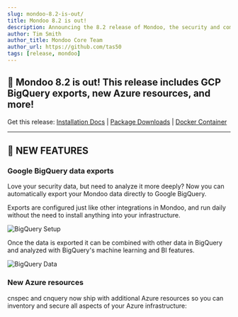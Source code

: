 ```yaml
---
slug: mondoo-8.2-is-out/
title: Mondoo 8.2 is out!
description: Announcing the 8.2 release of Mondoo, the security and compliance platform that prioritizes risks that matter most in your infrastructure.
author: Tim Smith
author_title: Mondoo Core Team
author_url: https://github.com/tas50
tags: [release, mondoo]
---
```


## 🥳 Mondoo 8.2 is out! This release includes GCP BigQuery exports, new Azure resources, and more!

Get this release: [Installation Docs](/cnspec/) | [Package Downloads](https://releases.mondoo.com/cnspec/) | [Docker Container](https://hub.docker.com/r/mondoo/cnspec)

---

## 🎉 NEW FEATURES

### Google BigQuery data exports

Love your security data, but need to analyze it more deeply? Now you can automatically export your Mondoo data directly to Google BigQuery.

Exports are configured just like other integrations in Mondoo, and run daily without the need to install anything into your infrastructure.

![BigQuery Setup](/img/releases/2023-03-21-mondoo-8.2-is-out/bigquery_setup.png)

Once the data is exported it can be combined with other data in BigQuery and analyzed with BigQuery's machine learning and BI features.

![BigQuery Data](/img/releases/2023-03-21-mondoo-8.2-is-out/bigquery_data.png)

### New Azure resources

cnspec and cnquery now ship with additional Azure resources so you can inventory and secure all aspects of your Azure infrastructure:

#### azure.subscription.monitor.applicationinsights

This new Azure resource lets you query each instance of Application Insights:

```coffeescript
cnquery> azure.subscription.monitor.applicationInsights
azure.subscription.monitor.applicationInsights: [
  0: azure.subscription.monitorService.applicationinsight id = /subscriptions/f1a2873a-6b27-4097-aa7c-3df51f103e96/resourceGroups/cloud-shell-storage-westeurope/providers/microsoft.insights/components/app-insight-test
]
cnquery> azure.subscription.monitor.applicationInsights {name kind location}
azure.subscription.monitor.applicationInsights: [
  0: {
    name: "app-insight-test"
    location: "centralus"
    kind: "web"
  }
]
```

#### azure.subscription.network.bastionHost

This new Azure resource lets you query all bastion hosts, including their names, locations, and product SKUs:

```coffeescript
cnquery> azure.subscription.network.bastionHosts
azure.subscription.network.bastionHosts: [
  0: azure.subscription.networkService.bastionHost id="/subscriptions/f1a2873a-6b27-4097-aa7c-3df51f103e96/resourceGroups/cloud-shell-storage-westeurope/providers/Microsoft.Network/bastionHosts/test-bastion-host" name="test-bastion-host" location="uksouth"
]
cnquery> azure.subscription.network.bastionHosts{name location sku}
azure.subscription.network.bastionHosts: [
  0: {
    name: "test-bastion-host"
    sku: {
      name: "Standard"
    }
    location: "uksouth"
  }
]
```

#### azure.subscription.sql.virtualNetworkRule

This new Azure resource lets you query the virtual network rules on an Azure SQL Database service server and is similar to firewall rules resources:

```coffeescript
cnquery> azure.sql.servers[1].virtualNetworkRules{*}
azure.sql.servers[1].virtualNetworkRules: [
  0: {
    id: "/subscriptions/f1a2873a-6b27-4097-aa7c-3df51f103e96/resourceGroups/cloud-shell-storage-westeurope/providers/Microsoft.Sql/servers/sql-server-mondoo-test/virtualNetworkRules/newVnetRule1"
    properties: {
      id: "/subscriptions/f1a2873a-6b27-4097-aa7c-3df51f103e96/resourceGroups/cloud-shell-storage-westeurope/providers/Microsoft.Sql/servers/sql-server-mondoo-test/virtualNetworkRules/newVnetRule1"
      name: "newVnetRule1"
      properties: {
        ignoreMissingVnetServiceEndpoint: false
        state: "Ready"
        virtualNetworkSubnetId: "/subscriptions/f1a2873a-6b27-4097-aa7c-3df51f103e96/resourceGroups/DefaultResourceGroup-CUS/providers/Microsoft.Network/virtualNetworks/prelav-test-VN/subnets/default"
      }
      type: "Microsoft.Sql/servers/virtualNetworkRules"
    }
    virtualNetworkSubnetId: "/subscriptions/f1a2873a-6b27-4097-aa7c-3df51f103e96/resourceGroups/DefaultResourceGroup-CUS/providers/Microsoft.Network/virtualNetworks/prelav-test-VN/subnets/default"
    type: "Microsoft.Sql/servers/virtualNetworkRules"
    name: "newVnetRule1"
  }
]
```

#### azure.subscription.cosmosdb

This new Azure resource lets you query the Azure Cosmos DB service.

Query databases:

```coffeescript
cnquery> azure.subscription.cosmosDb.accounts
azure.subscription.cosmosDb.accounts: [
  0: azure.subscription.cosmosdbService.account name="test-cosmosdb-mondoo" location="West US"
  1: azure.subscription.cosmosdbService.account name="test-mondoo-cassandra" location="West US"
]
```

Write assertions to secure configuration:

```coffeescript
cnquery> azure.cosmosDb.accounts{properties['isVirtualNetworkFilterEnabled'] name}
azure.cosmosDb.accounts: [
  0: {
    properties[isVirtualNetworkFilterEnabled]: true
    name: "test-cosmosdb-mondoo"
  }
  1: {
    properties[isVirtualNetworkFilterEnabled]: true
    name: "test-mondoo-cassandra"
  }
]
```

## 🧹 IMPROVEMENTS

### Kubernetes namespace scoped scanning

You can now scan a single namespace in a Kubernetes cluster even if you don't have access to resources outside that namespace. This allows you to scan all workloads in your namespace and browse asset relationships under the namespace in the Mondoo Console.

Example cnquery query against a single namespace:

```shell
./cnquery run k8s --namespaces default -c "k8s.pods" --discover namespaces
→ loaded configuration from /Users/ivanmilchev/.config/mondoo/mondoo.yml using source default
→ discover related assets for 1 asset(s)
→ resolved assets resolved-assets=1
k8s.pods: [
  0: k8s.pod namespace="default" name="nginx" created=2023-03-14 16:59:07 +0100 CET
]
```

### Homebrew now installs cnspec/cnquery along with Mondoo

The Mondoo Homebrew tap now installs both cnquery and cnspec as dependencies, giving you the complete power of Mondoo in one installation.

![Homebrew install](/img/releases/2023-03-21-mondoo-8.2-is-out/homebrew-install.gif)

### All macOS binaries are now signed and notarized

We now sign and notarize all binaries for macOS, not just those installed with the Mondoo `.pkg` file. This means no matter where you consume Mondoo packages, you will always have a fully secured binary that passes all of Apple's security requirements.

## 🐛 BUG FIXES AND UPDATES

- Fix failure if the `ps` `command` column has no data and warn if data otherwise can't be parsed correctly.
- Fix failures setting the AWS integration.
- Fix parsing of policies with arrays of remediations instead of simple strings.
- Improve the audit/remediation steps in Mondoo security policies.
- Update `cnspec bundle lint` and `cnspec bundle fmt` commands to support the Mondoo version 8.0+ policy structure.
- Update the `Ensure events that modify the system's Mandatory Access Controls are collected` query in the `Linux Security by Mondoo` policy to support either SELinux or AppArmor. Thanks [@micheelengronne](https://github.com/micheelengronne)!
- Improve reliability of queries in the `Okta Organization Security by Mondoo` policy.
